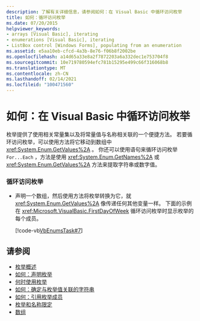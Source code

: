 ```yaml
---
description: 了解有关详细信息，请参阅如何：在 Visual Basic 中循环访问枚举
title: 如何：循环访问枚举
ms.date: 07/20/2015
helpviewer_keywords:
- arrays [Visual Basic], iterating
- enumerations [Visual Basic], iterating
- ListBox control [Windows Forms], populating from an enumeration
ms.assetid: e5aa10eb-cfcd-4a3b-8e76-f06b8f2002be
ms.openlocfilehash: a14d65a33e8a2f7872203a6a332dec1e753704f8
ms.sourcegitcommit: 10e719780594efc781b15295e499c66f316068b8
ms.translationtype: MT
ms.contentlocale: zh-CN
ms.lasthandoff: 02/14/2021
ms.locfileid: "100471560"
---
```

# <a name="how-to-iterate-through-an-enumeration-in-visual-basic"></a>如何：在 Visual Basic 中循环访问枚举

枚举提供了使用相关常量集以及将常量值与名称相关联的一个便捷方法。 若要循环访问枚举，可以使用方法将它移动到数组中 <xref:System.Enum.GetValues%2A> 。 你还可以使用语句来循环访问枚举 `For...Each` ，方法是使用 <xref:System.Enum.GetNames%2A> 或 <xref:System.Enum.GetValues%2A> 方法来提取字符串或数字值。  
  
### <a name="to-iterate-through-an-enumeration"></a>循环访问枚举  
  
- 声明一个数组，然后使用方法将枚举转换为它，就 <xref:System.Enum.GetValues%2A> 像传递任何其他变量一样。 下面的示例在 <xref:Microsoft.VisualBasic.FirstDayOfWeek> 循环访问枚举时显示枚举的每个成员。  
  
     [!code-vb[VbEnumsTask#7](~/samples/snippets/visualbasic/VS_Snippets_VBCSharp/VbEnumsTask/VB/Class2.vb#7)]  
  
## <a name="see-also"></a>请参阅

- [枚举概述](enumerations-overview.md)
- [如何：声明枚举](how-to-declare-enumerations.md)
- [何时使用枚举](when-to-use-an-enumeration.md)
- [如何：确定与枚举值关联的字符串](how-to-determine-the-string-associated-with-an-enumeration-value.md)
- [如何：引用枚举成员](how-to-refer-to-an-enumeration-member.md)
- [枚举和名称限定](enumerations-and-name-qualification.md)
- [数组](../arrays/index.md)
